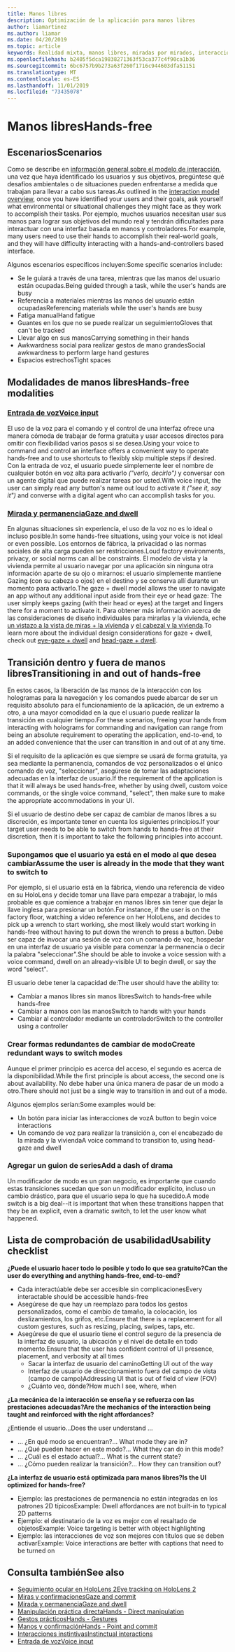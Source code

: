 ```yaml
---
title: Manos libres
description: Optimización de la aplicación para manos libres
author: liamartinez
ms.author: liamar
ms.date: 04/20/2019
ms.topic: article
keywords: Realidad mixta, manos libres, miradas por mirados, interacción, diseño
ms.openlocfilehash: b2405f5dca19838271363f53ca377c4f90ca1b36
ms.sourcegitcommit: 6bc6757b9b273a63f260f1716c944603dfa51151
ms.translationtype: MT
ms.contentlocale: es-ES
ms.lasthandoff: 11/01/2019
ms.locfileid: "73435078"
---
```

# <a name="hands-free"></a><span data-ttu-id="e0788-104">Manos libres</span><span class="sxs-lookup"><span data-stu-id="e0788-104">Hands-free</span></span>

## <a name="scenarios"></a><span data-ttu-id="e0788-105">Escenarios</span><span class="sxs-lookup"><span data-stu-id="e0788-105">Scenarios</span></span>

<span data-ttu-id="e0788-106">Como se describe en [información general sobre el modelo de interacción](interaction-fundamentals.md), una vez que haya identificado los usuarios y sus objetivos, pregúntese qué desafíos ambientales o de situaciones pueden enfrentarse a medida que trabajan para llevar a cabo sus tareas.</span><span class="sxs-lookup"><span data-stu-id="e0788-106">As outlined in the [interaction model overview](interaction-fundamentals.md), once you have identified your users and their goals, ask yourself what environmental or situational challenges they might face as they work to accomplish their tasks.</span></span> <span data-ttu-id="e0788-107">Por ejemplo, muchos usuarios necesitan usar sus manos para lograr sus objetivos del mundo real y tendrán dificultades para interactuar con una interfaz basada en manos y controladores.</span><span class="sxs-lookup"><span data-stu-id="e0788-107">For example, many users need to use their hands to accomplish their real-world goals, and they will have difficulty interacting with a hands-and-controllers based interface.</span></span> 

<span data-ttu-id="e0788-108">Algunos escenarios específicos incluyen:</span><span class="sxs-lookup"><span data-stu-id="e0788-108">Some specific scenarios include:</span></span> 
* <span data-ttu-id="e0788-109">Se le guiará a través de una tarea, mientras que las manos del usuario están ocupadas.</span><span class="sxs-lookup"><span data-stu-id="e0788-109">Being guided through a task, while the user's hands are busy</span></span>
* <span data-ttu-id="e0788-110">Referencia a materiales mientras las manos del usuario están ocupadas</span><span class="sxs-lookup"><span data-stu-id="e0788-110">Referencing materials while the user's hands are busy</span></span>
* <span data-ttu-id="e0788-111">Fatiga manual</span><span class="sxs-lookup"><span data-stu-id="e0788-111">Hand fatigue</span></span>
* <span data-ttu-id="e0788-112">Guantes en los que no se puede realizar un seguimiento</span><span class="sxs-lookup"><span data-stu-id="e0788-112">Gloves that can't be tracked</span></span>
* <span data-ttu-id="e0788-113">Llevar algo en sus manos</span><span class="sxs-lookup"><span data-stu-id="e0788-113">Carrying something in their hands</span></span>
* <span data-ttu-id="e0788-114">Awkwardness social para realizar gestos de mano grandes</span><span class="sxs-lookup"><span data-stu-id="e0788-114">Social awkwardness to perform large hand gestures</span></span>
* <span data-ttu-id="e0788-115">Espacios estrechos</span><span class="sxs-lookup"><span data-stu-id="e0788-115">Tight spaces</span></span>


## <a name="hands-free-modalities"></a><span data-ttu-id="e0788-116">Modalidades de manos libres</span><span class="sxs-lookup"><span data-stu-id="e0788-116">Hands-free modalities</span></span>

### <a name="voice-inputvoice-inputmd"></a>[<span data-ttu-id="e0788-117">Entrada de voz</span><span class="sxs-lookup"><span data-stu-id="e0788-117">Voice input</span></span>](voice-input.md)

<span data-ttu-id="e0788-118">El uso de la voz para el comando y el control de una interfaz ofrece una manera cómoda de trabajar de forma gratuita y usar accesos directos para omitir con flexibilidad varios pasos si se desea.</span><span class="sxs-lookup"><span data-stu-id="e0788-118">Using your voice to command and control an interface offers a convenient way to operate hands-free and to use shortcuts to flexibly skip multiple steps if desired.</span></span> <span data-ttu-id="e0788-119">Con la entrada de voz, el usuario puede simplemente leer el nombre de cualquier botón en voz alta para activarlo _("verlo, decirlo")_ y conversar con un agente digital que puede realizar tareas por usted.</span><span class="sxs-lookup"><span data-stu-id="e0788-119">With voice input, the user can simply read any button's name out loud to activate it _("see it, say it")_ and converse with a digital agent who can accomplish tasks for you.</span></span>


### <a name="gaze-and-dwellgaze-and-dwellmd"></a>[<span data-ttu-id="e0788-120">Mirada y permanencia</span><span class="sxs-lookup"><span data-stu-id="e0788-120">Gaze and dwell</span></span>](gaze-and-dwell.md)

<span data-ttu-id="e0788-121">En algunas situaciones sin experiencia, el uso de la voz no es lo ideal o incluso posible.</span><span class="sxs-lookup"><span data-stu-id="e0788-121">In some hands-free situations, using your voice is not ideal or even possible.</span></span> <span data-ttu-id="e0788-122">Los entornos de fábrica, la privacidad o las normas sociales de alta carga pueden ser restricciones.</span><span class="sxs-lookup"><span data-stu-id="e0788-122">Loud factory environments, privacy, or social norms can all be constraints.</span></span> <span data-ttu-id="e0788-123">El modelo de vista y la vivienda permite al usuario navegar por una aplicación sin ninguna otra información aparte de su ojo o mirarnos: el usuario simplemente mantiene Gazing (con su cabeza o ojos) en el destino y se conserva allí durante un momento para activarlo.</span><span class="sxs-lookup"><span data-stu-id="e0788-123">The gaze + dwell model allows the user to navigate an app without any additional input aside from their eye or head gaze: The user simply keeps gazing (with their head or eyes) at the target and lingers there for a moment to activate it.</span></span> <span data-ttu-id="e0788-124">Para obtener más información acerca de las consideraciones de diseño individuales para mirarlas y la vivienda, eche [un vistazo a la vista de miras + la vivienda](gaze-and-dwell-eyes.md) y [el cabezal y la vivienda](gaze-and-dwell-head.md).</span><span class="sxs-lookup"><span data-stu-id="e0788-124">To learn more about the individual design considerations for gaze + dwell, check out [eye-gaze + dwell](gaze-and-dwell-eyes.md) and [head-gaze + dwell](gaze-and-dwell-head.md).</span></span>


## <a name="transitioning-in-and-out-of-hands-free"></a><span data-ttu-id="e0788-125">Transición dentro y fuera de manos libres</span><span class="sxs-lookup"><span data-stu-id="e0788-125">Transitioning in and out of hands-free</span></span>

<span data-ttu-id="e0788-126">En estos casos, la liberación de las manos de la interacción con los hologramas para la navegación y los comandos puede abarcar de ser un requisito absoluto para el funcionamiento de la aplicación, de un extremo a otro, a una mayor comodidad en la que el usuario puede realizar la transición en cualquier tiempo.</span><span class="sxs-lookup"><span data-stu-id="e0788-126">For these scenarios, freeing your hands from interacting with holograms for commanding and navigation can range from being an absolute requirement to operating the application, end-to-end, to an added convenience that the user can transition in and out of at any time.</span></span> 

<span data-ttu-id="e0788-127">Si el requisito de la aplicación es que siempre se usará de forma gratuita, ya sea mediante la permanencia, comandos de voz personalizados o el único comando de voz, "seleccionar", asegúrese de tomar las adaptaciones adecuadas en la interfaz de usuario.</span><span class="sxs-lookup"><span data-stu-id="e0788-127">If the requirement of the application is that it will always be used hands-free, whether by using dwell, custom voice commands, or the single voice command, "select", then make sure to make the appropriate accommodations in your UI.</span></span> 

<span data-ttu-id="e0788-128">Si el usuario de destino debe ser capaz de cambiar de manos libres a su discreción, es importante tener en cuenta los siguientes principios.</span><span class="sxs-lookup"><span data-stu-id="e0788-128">If your target user needs to be able to switch from hands to hands-free at their discretion, then it is important to take the following principles into account.</span></span>

### <a name="assume-the-user-is-already-in-the-mode-that-they-want-to-switch-to"></a><span data-ttu-id="e0788-129">Supongamos que el usuario ya está en el modo al que desea cambiar</span><span class="sxs-lookup"><span data-stu-id="e0788-129">Assume the user is already in the mode that they want to switch to</span></span>
<span data-ttu-id="e0788-130">Por ejemplo, si el usuario está en la fábrica, viendo una referencia de vídeo en su HoloLens y decide tomar una llave para empezar a trabajar, lo más probable es que comience a trabajar en manos libres sin tener que dejar la llave inglesa para presionar un botón.</span><span class="sxs-lookup"><span data-stu-id="e0788-130">For instance, if the user is on the factory floor, watching a video reference on her HoloLens, and decides to pick up a wrench to start working, she most likely would start working in hands-free without having to put down the wrench to press a button.</span></span> <span data-ttu-id="e0788-131">Debe ser capaz de invocar una sesión de voz con un comando de voz, hospedar en una interfaz de usuario ya visible para comenzar la permanencia o decir la palabra "seleccionar".</span><span class="sxs-lookup"><span data-stu-id="e0788-131">She should be able to invoke a voice session with a voice command, dwell on an already-visible UI to begin dwell, or say the word "select".</span></span>

<span data-ttu-id="e0788-132">El usuario debe tener la capacidad de:</span><span class="sxs-lookup"><span data-stu-id="e0788-132">The user should have the ability to:</span></span> 
* <span data-ttu-id="e0788-133">Cambiar a manos libres sin manos libres</span><span class="sxs-lookup"><span data-stu-id="e0788-133">Switch to hands-free while hands-free</span></span>
* <span data-ttu-id="e0788-134">Cambiar a manos con las manos</span><span class="sxs-lookup"><span data-stu-id="e0788-134">Switch to hands with your hands</span></span>
* <span data-ttu-id="e0788-135">Cambiar al controlador mediante un controlador</span><span class="sxs-lookup"><span data-stu-id="e0788-135">Switch to the controller using a controller</span></span> 

### <a name="create-redundant-ways-to-switch-modes"></a><span data-ttu-id="e0788-136">Crear formas redundantes de cambiar de modo</span><span class="sxs-lookup"><span data-stu-id="e0788-136">Create redundant ways to switch modes</span></span>
<span data-ttu-id="e0788-137">Aunque el primer principio es acerca del acceso, el segundo es acerca de la disponibilidad.</span><span class="sxs-lookup"><span data-stu-id="e0788-137">While the first principle is about access, the second one is about availability.</span></span> <span data-ttu-id="e0788-138">No debe haber una única manera de pasar de un modo a otro.</span><span class="sxs-lookup"><span data-stu-id="e0788-138">There should not just be a single way to transition in and out of a mode.</span></span> 

<span data-ttu-id="e0788-139">Algunos ejemplos serían:</span><span class="sxs-lookup"><span data-stu-id="e0788-139">Some examples would be:</span></span> 
* <span data-ttu-id="e0788-140">Un botón para iniciar las interacciones de voz</span><span class="sxs-lookup"><span data-stu-id="e0788-140">A button to begin voice interactions</span></span>
* <span data-ttu-id="e0788-141">Un comando de voz para realizar la transición a, con el encabezado de la mirada y la vivienda</span><span class="sxs-lookup"><span data-stu-id="e0788-141">A voice command to transition to, using head-gaze and dwell</span></span>

### <a name="add-a-dash-of-drama"></a><span data-ttu-id="e0788-142">Agregar un guion de series</span><span class="sxs-lookup"><span data-stu-id="e0788-142">Add a dash of drama</span></span>
<span data-ttu-id="e0788-143">Un modificador de modo es un gran negocio, es importante que cuando estas transiciones sucedan que son un modificador explícito, incluso un cambio drástico, para que el usuario sepa lo que ha sucedido.</span><span class="sxs-lookup"><span data-stu-id="e0788-143">A mode switch is a big deal--it is important that when these transitions happen that they be an explicit, even a dramatic switch, to let the user know what happened.</span></span> 


## <a name="usability-checklist"></a><span data-ttu-id="e0788-144">Lista de comprobación de usabilidad</span><span class="sxs-lookup"><span data-stu-id="e0788-144">Usability checklist</span></span>

<span data-ttu-id="e0788-145">**¿Puede el usuario hacer todo lo posible y todo lo que sea gratuito?**</span><span class="sxs-lookup"><span data-stu-id="e0788-145">**Can the user do everything and anything hands-free, end-to-end?**</span></span>
* <span data-ttu-id="e0788-146">Cada interactúable debe ser accesible sin complicaciones</span><span class="sxs-lookup"><span data-stu-id="e0788-146">Every interactable should be accessible hands-free</span></span>
* <span data-ttu-id="e0788-147">Asegúrese de que hay un reemplazo para todos los gestos personalizados, como el cambio de tamaño, la colocación, los deslizamientos, los grifos, etc.</span><span class="sxs-lookup"><span data-stu-id="e0788-147">Ensure that there is a replacement for all custom gestures, such as resizing, placing, swipes, taps, etc.</span></span>
* <span data-ttu-id="e0788-148">Asegúrese de que el usuario tiene el control seguro de la presencia de la interfaz de usuario, la ubicación y el nivel de detalle en todo momento.</span><span class="sxs-lookup"><span data-stu-id="e0788-148">Ensure that the user has confident control of UI presence, placement, and verbosity at all times</span></span>
    * <span data-ttu-id="e0788-149">Sacar la interfaz de usuario del camino</span><span class="sxs-lookup"><span data-stu-id="e0788-149">Getting UI out of the way</span></span>
    * <span data-ttu-id="e0788-150">Interfaz de usuario de direccionamiento fuera del campo de vista (campo de campo)</span><span class="sxs-lookup"><span data-stu-id="e0788-150">Addressing UI that is out of field of view (FOV)</span></span>
    * <span data-ttu-id="e0788-151">¿Cuánto veo, dónde?</span><span class="sxs-lookup"><span data-stu-id="e0788-151">How much I see, where, when</span></span>

<span data-ttu-id="e0788-152">**¿La mecánica de la interacción se enseña y se refuerza con las prestaciones adecuadas?**</span><span class="sxs-lookup"><span data-stu-id="e0788-152">**Are the mechanics of the interaction being taught and reinforced with the right affordances?**</span></span>

<span data-ttu-id="e0788-153">¿Entiende el usuario...</span><span class="sxs-lookup"><span data-stu-id="e0788-153">Does the user understand ...</span></span>
* <span data-ttu-id="e0788-154">... ¿En qué modo se encuentran?</span><span class="sxs-lookup"><span data-stu-id="e0788-154">... What mode they are in?</span></span>
* <span data-ttu-id="e0788-155">... ¿Qué pueden hacer en este modo?</span><span class="sxs-lookup"><span data-stu-id="e0788-155">... What they can do in this mode?</span></span>
* <span data-ttu-id="e0788-156">... ¿Cuál es el estado actual?</span><span class="sxs-lookup"><span data-stu-id="e0788-156">... What is the current state?</span></span>
* <span data-ttu-id="e0788-157">... ¿Cómo pueden realizar la transición?</span><span class="sxs-lookup"><span data-stu-id="e0788-157">... How they can transition out?</span></span>
    
<span data-ttu-id="e0788-158">**¿La interfaz de usuario está optimizada para manos libres?**</span><span class="sxs-lookup"><span data-stu-id="e0788-158">**Is the UI optimized for hands-free?**</span></span>   

* <span data-ttu-id="e0788-159">Ejemplo: las prestaciones de permanencia no están integradas en los patrones 2D típicos</span><span class="sxs-lookup"><span data-stu-id="e0788-159">Example: Dwell affordances are not built-in to typical 2D patterns</span></span>
* <span data-ttu-id="e0788-160">Ejemplo: el destinatario de la voz es mejor con el resaltado de objetos</span><span class="sxs-lookup"><span data-stu-id="e0788-160">Example: Voice targeting is better with object highlighting</span></span>
* <span data-ttu-id="e0788-161">Ejemplo: las interacciones de voz son mejores con títulos que se deben activar</span><span class="sxs-lookup"><span data-stu-id="e0788-161">Example: Voice interactions are better with captions that need to be turned on</span></span>


## <a name="see-also"></a><span data-ttu-id="e0788-162">Consulta también</span><span class="sxs-lookup"><span data-stu-id="e0788-162">See also</span></span>
* [<span data-ttu-id="e0788-163">Seguimiento ocular en HoloLens 2</span><span class="sxs-lookup"><span data-stu-id="e0788-163">Eye tracking on HoloLens 2</span></span>](eye-tracking.md)
* [<span data-ttu-id="e0788-164">Miras y confirmaciones</span><span class="sxs-lookup"><span data-stu-id="e0788-164">Gaze and commit</span></span>](gaze-and-commit.md)
* [<span data-ttu-id="e0788-165">Mirada y permanencia</span><span class="sxs-lookup"><span data-stu-id="e0788-165">Gaze and dwell</span></span>](gaze-and-dwell.md)
* [<span data-ttu-id="e0788-166">Manipulación práctica directa</span><span class="sxs-lookup"><span data-stu-id="e0788-166">Hands - Direct manipulation</span></span>](direct-manipulation.md)
* [<span data-ttu-id="e0788-167">Gestos prácticos</span><span class="sxs-lookup"><span data-stu-id="e0788-167">Hands - Gestures</span></span>](gaze-and-commit.md#composite-gestures)
* [<span data-ttu-id="e0788-168">Manos y confirmación</span><span class="sxs-lookup"><span data-stu-id="e0788-168">Hands - Point and commit</span></span>](point-and-commit.md)
* [<span data-ttu-id="e0788-169">Interacciones instintivas</span><span class="sxs-lookup"><span data-stu-id="e0788-169">Instinctual interactions</span></span>](interaction-fundamentals.md)
* [<span data-ttu-id="e0788-170">Entrada de voz</span><span class="sxs-lookup"><span data-stu-id="e0788-170">Voice input</span></span>](voice-input.md)
